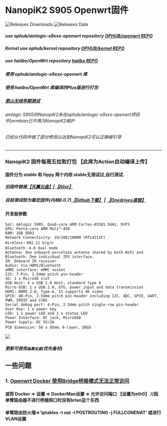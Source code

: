 # NanopiK2 S905 Openwrt固件
<img alt="Releases Downloads" src="https://img.shields.io/github/downloads/NicoChiGu/openwrt-nanopik2-latest/total?style=for-the-badge"> <img alt="Releases Date" src="https://img.shields.io/github/release-date/NicoChiGu/openwrt-nanopik2-latest?style=for-the-badge">


##### use ophub/amlogic-s9xxx-openwrt repository [OPHUB/openwrt REPO](https://github.com/ophub/amlogic-s9xxx-openwrt)
##### Kernel use ophub/kernel repository [OPHUB/kernel REPO](https://github.com/ophub/kernel)
##### use haiibo/OpenWrt repository [haiibo REPO](https://github.com/haiibo/OpenWrt/)
##### 使用 ophub/amlogic-s9xxx-openwrt 库
##### 使用 haiibo/OpenWrt 库编译的Plus版进行打包
##### [恩山无线早期测试](https://www.right.com.cn/forum/thread-8261176-1-1.html)
###### amlogic S905的NanopiK2未在ophub/amlogic-s9xxx-openwrt项目中|armbian已不再为NanopiK2维护
###### 已经从代码中做了部分修改以达到NanopiK2可以正确被引导

--------------------------
### NanopiK2 固件每周五拉取打包 【此库为Action自动编译上传】
#### 固件分为 stable 和 fippy 两个内核 stable无测试过,自行测试.
##### 旧固件链接[【天翼云盘】](#)|[【Alist】](https://alist.terata.icu/Onedrive/openwrt/build)
##### 目前测试较为稳定固件(内核6.0.7)[【Github下载】](https://github.com/NicoChiGu/nanopik2-openwrt/releases/download/openwrt_s905_k6.0.7_2022.11.04/openwrt_nanopik2_k6.0.7.img.gz)  | [【Onedrives直链】](https://alist.terata.icu/d/Onedrive/openwrt/stable/openwrt_nanopik2_k6.0.7.img.gz)

#### 开发板参数

    SoC: Amlogic S905, Quad-core ARM Cortex-A53@1.5GHz, DVFS
    GPU: Penta-core ARM Mali™-450
    RAM: 2GB DDR3
    Network Connectivity: 10/100/1000M (RTL8211F)
    Wireless：802.11 b/g/n
    Bluetooth：4.0 dual mode
    Antenna: One onboard porcelain antenna shared by both WiFi and Bluetooth. One individual IPX interface.
    IR: Onboard IR receiver
    Audio: Via HDMI/Bluetooth
    eMMC interface: eMMC socket
    I2S: 7-Pin, 2.54mm pitch pin-header
    SD: 1 x MicroSD slot
    USB Host: 4 x USB 2.0 Host, standard type A
    Micro USB: 1 x USB 2.0, OTG, power input and data transmission
    HDMI: HDMI 2.0, Type-A. It supports 4K video
    GPIO: 40-Pin, 2.54mm pitch pin-header including I2C, ADC, GPIO, UART, PWM, SPDIF and CVBS
    Serial debug port: 4-Pin, 2.54mm pitch single-row pin-header
    User Key: 1 x power key
    LED: 1 x power LED and 1 x status LED
    Power Interface: DC jack, MicroUSB
    Power Supply: DC 5V/2A
    PCB dimension: 56 x 85mm，6-layer, ENIG

<img src="https://cdn.jsdelivr.net/gh/NicoChiGu/openwrt-nanopik2-latest@main/assets/picture.png">

<br>

##### 更新可使用`晶晨宝盒`(优先备份)

## 一些问题
### 1. [**Openwrt Docker 使用Bridge桥接模式无法正常访问**](https://www.gaoyaxuan.net/blog/584.html) 
#### 或将 Docker => 设置 => DockerMan设置 => 允许访问端口 **【设置为eth0】** //因单臂路由器不进行桥接网口时没有brlan这个东西

#### 单臂路由防火墙=>'iptables -t nat -I POSTROUTING -j FULLCONENAT' 或进行VLAN设置
